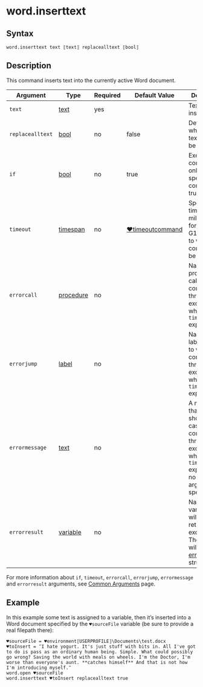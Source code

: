 # word.inserttext

## Syntax

```G1ANT
word.inserttext text ⟦text⟧ replacealltext ⟦bool⟧
```

## Description

This command inserts text into the currently active Word document.

| Argument | Type | Required | Default Value | Description |
| -------- | ---- | -------- | ------------- | ----------- |
|`text`| [text](G1ANT.Language/G1ANT.Language/Structures/TextStructure.md) | yes |  | Text to be inserted |
|`replacealltext`| [bool](G1ANT.Language/G1ANT.Language/Structures/BooleanStructure.md) | no | false | Defines whether all text should be replaced |
| `if`           | [bool](G1ANT.Language/G1ANT.Language/Structures/BooleanStructure.md) | no       | true                                                        | Executes the command only if a specified condition is true   |
| `timeout`      | [timespan](G1ANT.Language/G1ANT.Language/Structures/TimeSpanStructure.md) | no       | [♥timeoutcommand](G1ANT.Language/G1ANT.Addon.Core/Variables/TimeoutCommandVariable.md) | Specifies time in milliseconds for G1ANT.Robot to wait for the command to be executed |
| `errorcall`    | [procedure](G1ANT.Language/G1ANT.Language/Structures/ProcedureStructure.md) | no       |                                                             | Name of a procedure to call when the command throws an exception or when a given `timeout` expires |
| `errorjump`    | [label](G1ANT.Language/G1ANT.Language/Structures/LabelStructure.md) | no       |                                                             | Name of the label to jump to when the command throws an exception or when a given `timeout` expires |
| `errormessage` | [text](G1ANT.Language/G1ANT.Language/Structures/TextStructure.md) | no       |                                                             | A message that will be shown in case the command throws an exception or when a given `timeout` expires, and no `errorjump` argument is specified |
| `errorresult`  | [variable](G1ANT.Language/G1ANT.Language/Structures/VariableStructure.md) | no       |                                                             | Name of a variable that will store the returned exception. The variable will be of [error](G1ANT.Language/G1ANT.Language/Structures/ErrorStructure.md) structure  |

For more information about `if`, `timeout`, `errorcall`, `errorjump`, `errormessage` and `errorresult` arguments, see [Common Arguments](G1ANT.Manual/appendices/common-arguments.md) page.

## Example

In this example some text is assigned to a variable, then it’s inserted into a Word document specified by the `♥sourceFile` variable (be sure to provide a real filepath there):

```G1ANT
♥sourceFile = ♥environment⟦USERPROFILE⟧\Documents\test.docx
♥toInsert = ‴I hate yogurt. It's just stuff with bits in. All I've got to do is pass as an ordinary human being. Simple. What could possibly go wrong? Saving the world with meals on wheels. I'm the Doctor, I'm worse than everyone's aunt. **catches himself** And that is not how I'm introducing myself.‴
word.open ♥sourceFile
word.inserttext ♥toInsert replacealltext true
```


